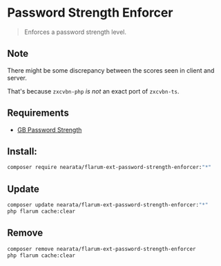 # Password Strength Enforcer

> Enforces a password strength level.

## Note

There might be some discrepancy between the scores seen in client and server.

That's because `zxcvbn-php` _is not_ an exact port of `zxcvbn-ts`.

## Requirements

- [GB Password Strength](https://github.com/glowingblue/flarum-ext-password-strength)

## Install:

```sh
composer require nearata/flarum-ext-password-strength-enforcer:"*"
```

## Update

```sh
composer update nearata/flarum-ext-password-strength-enforcer:"*"
php flarum cache:clear
```

## Remove

```sh
composer remove nearata/flarum-ext-password-strength-enforcer
php flarum cache:clear
```
